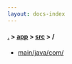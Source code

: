 ```yaml
---
layout: docs-index
---
```

#### [.](./../../index) > [app](./../index) > [src](./index) > **/**

- [main/java/com/](main/java/com/)

